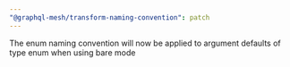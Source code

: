 ```yaml
---
"@graphql-mesh/transform-naming-convention": patch
---
```


The enum naming convention will now be applied to argument defaults of type enum when using bare mode
